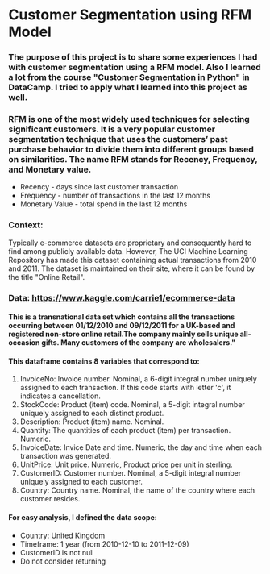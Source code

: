 # Customer Segmentation using RFM Model

### The purpose of this project is to share some experiences I had with customer segmentation using a RFM model. Also I learned a lot from the course "Customer Segmentation in Python" in DataCamp. I tried to apply what I learned into this project as well.

### RFM is one of the most widely used techniques for selecting significant customers. It is a very popular customer segmentation technique that uses the customers’ past purchase behavior to divide them into different groups based on similarities. The name RFM stands for Recency, Frequency, and Monetary value.

* Recency - days since last customer transaction
* Frequency - number of transactions in the last 12 months
* Monetary Value - total spend in the last 12 months
### Context:
Typically e-commerce datasets are proprietary and consequently hard to find among publicly available data. However, The UCI Machine Learning Repository has made this dataset containing actual transactions from 2010 and 2011. The dataset is maintained on their site, where it can be found by the title "Online Retail".

### Data: https://www.kaggle.com/carrie1/ecommerce-data
#### This is a transnational data set which contains all the transactions occurring between 01/12/2010 and 09/12/2011 for a UK-based and registered non-store online retail.The company mainly sells unique all-occasion gifts. Many customers of the company are wholesalers."
#### This dataframe contains 8 variables that correspond to:
1. InvoiceNo: Invoice number. Nominal, a 6-digit integral number uniquely assigned to each transaction. If this code starts with letter 'c', it indicates a cancellation.
2. StockCode: Product (item) code. Nominal, a 5-digit integral number uniquely assigned to each distinct product.
3. Description: Product (item) name. Nominal.
4. Quantity: The quantities of each product (item) per transaction. Numeric.
5. InvoiceDate: Invice Date and time. Numeric, the day and time when each transaction was generated.
6. UnitPrice: Unit price. Numeric, Product price per unit in sterling.
7. CustomerID: Customer number. Nominal, a 5-digit integral number uniquely assigned to each customer.
8. Country: Country name. Nominal, the name of the country where each customer resides.
#### For easy analysis, I defined the data scope:
* Country: United Kingdom
* Timeframe: 1 year (from 2010-12-10 to 2011-12-09)
* CustomerID is not null
* Do not consider returning
